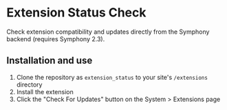 # Extension Status Check

Check extension compatibility and updates directly from the Symphony backend (requires Symphony 2.3).

## Installation and use

1. Clone the repository as `extension_status` to your site's `/extensions` directory
2. Install the extension
3. Click the "Check For Updates" button on the System > Extensions page